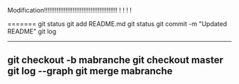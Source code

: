 
Modification!!!!!!!!!!!!!!!!!!!!!!!!!!!!!!!!!!!!!!!!!
!
!
!
!


=======
git status
git add README.md
git status
git commit -m "Updated README"
git log

-------
git checkout -b mabranche
git checkout master
git log --graph
git merge mabranche
-------
